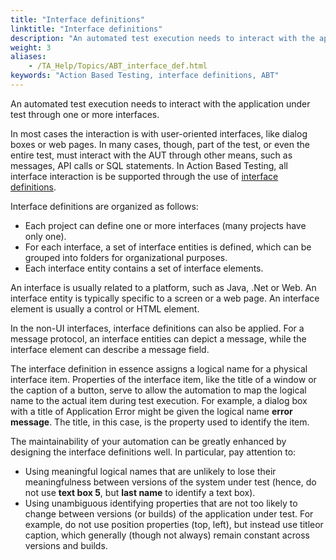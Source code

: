```yaml
--- 
title: "Interface definitions"
linktitle: "Interface definitions"
description: "An automated test execution needs to interact with the application under test through one or more interfaces."
weight: 3
aliases: 
    - /TA_Help/Topics/ABT_interface_def.html
keywords: "Action Based Testing, interface definitions, ABT"
---
```


An automated test execution needs to interact with the application under test through one or more interfaces.

In most cases the interaction is with user-oriented interfaces, like dialog boxes or web pages. In many cases, though, part of the test, or even the entire test, must interact with the AUT through other means, such as messages, API calls or SQL statements. In Action Based Testing, all interface interaction is be supported through the use of [interface definitions](/TA_Help/Topics/Interface_def.html).

Interface definitions are organized as follows:

-   Each project can define one or more interfaces \(many projects have only one\).
-   For each interface, a set of interface entities is defined, which can be grouped into folders for organizational purposes.
-   Each interface entity contains a set of interface elements.

An interface is usually related to a platform, such as Java, .Net or Web. An interface entity is typically specific to a screen or a web page. An interface element is usually a control or HTML element.

In the non-UI interfaces, interface definitions can also be applied. For a message protocol, an interface entities can depict a message, while the interface element can describe a message field.

The interface definition in essence assigns a logical name for a physical interface item. Properties of the interface item, like the title of a window or the caption of a button, serve to allow the automation to map the logical name to the actual item during test execution. For example, a dialog box with a title of Application Error might be given the logical name **error message**. The title, in this case, is the property used to identify the item.

The maintainability of your automation can be greatly enhanced by designing the interface definitions well. In particular, pay attention to:

-   Using meaningful logical names that are unlikely to lose their meaningfulness between versions of the system under test \(hence, do not use **text box 5**, but **last name** to identify a text box\).
-   Using unambiguous identifying properties that are not too likely to change between versions \(or builds\) of the application under test. For example, do not use position properties \(top, left\), but instead use titleor caption, which generally \(though not always\) remain constant across versions and builds.





